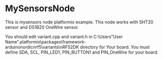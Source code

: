 # MySensorsNode

This is mysensors node platformio example. 
This node works with SHT20 sensor and DS1B20 OneWire sensor.

You should edit variant.cpp and variant.h in  C:\Users\"User Name"\.platformio\packages\framework-arduinonordicnrf5\variants\nRF52DK directory
for Your board.
You must define SDA, SCL, PIN_LED1, PIN_BUTTON1 and PIN_OneWire for your board.

